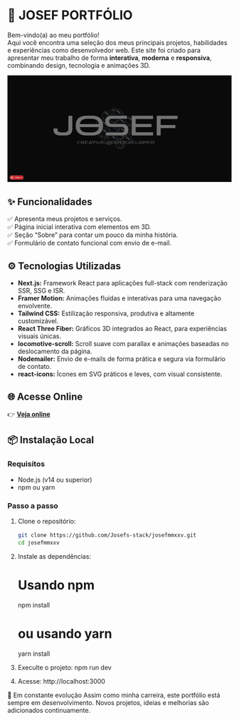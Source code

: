 # 🚀 JOSEF PORTFÓLIO

Bem-vindo(a) ao meu portfólio!  
Aqui você encontra uma seleção dos meus principais projetos, habilidades e experiências como desenvolvedor web. Este site foi criado para apresentar meu trabalho de forma **interativa**, **moderna** e **responsiva**, combinando design, tecnologia e animações 3D.

![Preview](./public/assets/josef-mobile.png)

## ✨ Funcionalidades

✅ Apresenta meus projetos e serviços.  
✅ Página inicial interativa com elementos em 3D.  
✅ Seção “Sobre” para contar um pouco da minha história.  
✅ Formulário de contato funcional com envio de e-mail.

## ⚙️ Tecnologias Utilizadas

- **Next.js:** Framework React para aplicações full-stack com renderização SSR, SSG e ISR.
- **Framer Motion:** Animações fluidas e interativas para uma navegação envolvente.
- **Tailwind CSS:** Estilização responsiva, produtiva e altamente customizável.
- **React Three Fiber:** Gráficos 3D integrados ao React, para experiências visuais únicas.
- **locomotive-scroll:** Scroll suave com parallax e animações baseadas no deslocamento da página.
- **Nodemailer:** Envio de e-mails de forma prática e segura via formulário de contato.
- **react-icons:** Ícones em SVG práticos e leves, com visual consistente.

## 🌐 Acesse Online

👉 [**Veja online**](https://josefmmxv.vercel.app/)

## 📦 Instalação Local

### Requisitos
- Node.js (v14 ou superior)
- npm ou yarn

### Passo a passo

1. Clone o repositório:
   ```bash
   git clone https://github.com/Josefs-stack/josefmmxxv.git
   cd josefmmxxv

2. Instale as dependências:
   # Usando npm
   npm install
  
   # ou usando yarn
   yarn install
  
3. Execulte o projeto:
   npm run dev

4. Acesse:
  http://localhost:3000

🚧 Em constante evolução
Assim como minha carreira, este portfólio está sempre em desenvolvimento. Novos projetos, ideias e melhorias são adicionados continuamente.

